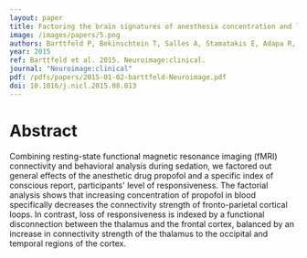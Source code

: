 ```yaml
---
layout: paper
title: Factoring the brain signatures of anesthesia concentration and level of arousal across individuals
image: /images/papers/5.png
authors: Barttfeld P, Bekinschtein T, Salles A, Stamatakis E, Adapa R, Menon D, Sigman M.
year: 2015
ref: Barttfeld et al. 2015. Neuroimage:clinical.
journal: "Neuroimage:clinical"
pdf: /pdfs/papers/2015-01-02-barttfeld-Neuroimage.pdf
doi: 10.1016/j.nicl.2015.08.013
---
```


# Abstract

Combining resting-state functional magnetic resonance imaging (fMRI) connectivity and behavioral analysis during sedation, we factored out general effects of the anesthetic drug propofol and a specific index of conscious report, participants' level of responsiveness. The factorial analysis shows that increasing concentration of propofol in blood specifically decreases the connectivity strength of fronto-parietal cortical loops. In contrast, loss of responsiveness is indexed by a functional disconnection between the thalamus and the frontal cortex, balanced by an increase in connectivity strength of the thalamus to the occipital and temporal regions of the cortex. 
